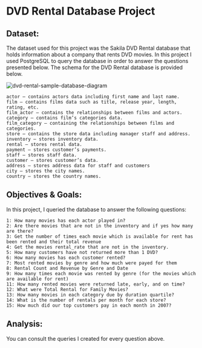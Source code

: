 # DVD Rental Database Project

## Dataset:

The dataset used for this project was the Sakila DVD Rental database that holds information about a company that rents DVD movies. In this project I used PostgreSQL to query the database in order to answer the questions presented below. 
The schema for the DVD Rental database is provided below.

![dvd-rental-sample-database-diagram](https://github.com/fabiogoncalves27/DVD-Rental-Database-Project/assets/152866565/9646f042-e640-4d3e-ab01-bb2ea90ff3ac)


    actor — contains actors data including first name and last name.
    film — contains films data such as title, release year, length, rating, etc.
    film_actor — contains the relationships between films and actors.
    category — contains film’s categories data.
    film_category — containing the relationships between films and categories.
    store — contains the store data including manager staff and address.
    inventory — stores inventory data.
    rental — stores rental data.
    payment — stores customer’s payments.
    staff — stores staff data.
    customer — stores customer’s data.
    address — stores address data for staff and customers
    city — stores the city names.
    country — stores the country names.


## Objectives & Goals:

In this project, I queried the database to answer the following questions:

    1: How many movies has each actor played in?
    2: Are there movies that are not in the inventory and if yes how many are there?
    3: Get the number of times each movie which is available for rent has been rented and their total revenue
    4: Get the movies rental_rate that are not in the inventory.
    5: How many customers have not returned more than 1 DVD?
    6: How many movies has each customer rented?
    7: Most rented movies by genre and how much were payed for them
    8: Rental Count and Revenue by Genre and Date
    9: How many times each movie was rented by genre (for the movies which are available for rent)
    11: How many rented movies were returned late, early, and on time?
    12: What were Total Rental for Family Movies?
    13: How many movies in each category due by duration quartile?
    14: What is the number of rentals per month for each store?
    15: How much did our top customers pay in each month in 2007?
 
## Analysis:

You can consult the queries I created for every question above.
